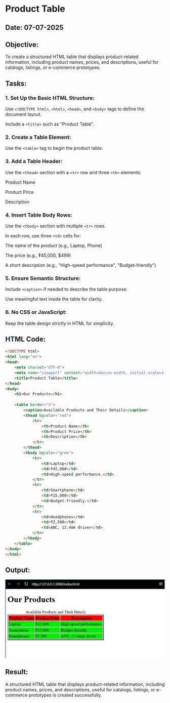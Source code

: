 # Product Table
## Date: 07-07-2025
## Objective:

To create a structured HTML table that displays product-related information, including product names, prices, and descriptions, useful for catalogs, listings, or e-commerce prototypes.

## Tasks:

### 1. Set Up the Basic HTML Structure:

Use ```<!DOCTYPE html>```, ```<html>```, ```<head>```, and ```<body>``` tags to define the document layout.

Include a ```<title>``` such as "Product Table".

### 2. Create a Table Element:

Use the ```<table>``` tag to begin the product table.

### 3. Add a Table Header:

Use the ```<thead>``` section with a ```<tr>``` row and three ```<th>``` elements:

Product Name

Product Price

Description

### 4. Insert Table Body Rows:

Use the ```<tbody>``` section with multiple ```<tr>``` rows.

In each row, use three ```<td>``` cells for:

The name of the product (e.g., Laptop, Phone)

The price (e.g., ₹45,000, $499)

A short description (e.g., "High-speed performance", "Budget-friendly")

### 5. Ensure Semantic Structure:

Include ```<caption>``` if needed to describe the table purpose.

Use meaningful text inside the table for clarity.

### 6. No CSS or JavaScript:

Keep the table design strictly in HTML for simplicity.
## HTML Code:
```html
<!DOCTYPE html>
<html lang="en">
<head>
    <meta charset="UTF-8">
    <meta name="viewport" content="width=device-width, initial-scale=1.0">
    <title>Product Table</title>
</head>
<body>
    <h1>Our Products</h1>

    <table border="3">
        <caption>Available Products and Their Details</caption>
        <thead bgcolor="red">
            <tr>
                <th>Product Name</th>
                <th>Product Price</th>
                <th>Description</th>
            </tr>
        </thead>
        <tbody bgcolor="gree">
            <tr>
                <td>Laptop</td>
                <td>₹45,000</td>
                <td>High-speed performance.</td>
            </tr>
            <tr>
                <td>Smartphone</td>
                <td>₹15,000</td>
                <td>Budget-friendly.</td>
            </tr>
            <tr>
                <td>Headphones</td>
                <td>₹2,500</td>
                <td>ANC, 12.4mm driver</td>
            </tr>
        </tbody>
    </table>
</body>
</html>
```

## Output:
![alt text](<Screenshot 2025-07-07 144613.png>)
## Result:
A structured HTML table that displays product-related information, including product names, prices, and descriptions, useful for catalogs, listings, or e-commerce prototypes is created successfully.
